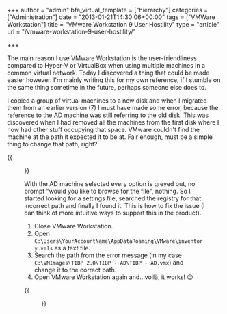 +++
author = "admin"
bfa_virtual_template = ["hierarchy"]
categories = ["Administration"]
date = "2013-01-21T14:30:06+00:00"
tags = ["VMWare Workstation"]
title = "VMware Workstation 9 User Hostility"
type = "article"
url = "/vmware-workstation-9-user-hostility/"

+++

The main reason I use VMware Workstation is the user-friendliness compared to Hyper-V or VirtualBox when using multiple machines in a common virtual network. Today I discovered a thing that could be made easier however. I'm mainly writing this for my own reference, if I stumble on the same thing sometime in the future, perhaps someone else does to.

I copied a group of virtual machines to a new disk and when I migrated them from an earlier version (7) I must have made some error, because the reference to the AD machine was still referring to the old disk. This was discovered when I had removed all the machines from the first disk where I now had other stuff occupying that space. VMware couldn't find the machine at the path it expected it to be at. Fair enough, must be a simple thing to change that path, right?

{{<figure src="/images/VMware_Workstation_9_problem.png" alt="VMware Workstation 9 File not found" caption="Could not open virtual machine. File not found.">}}

With the AD machine selected every option is greyed out, no prompt "would you like to browse for the file", nothing. So I started looking for a settings file, searched the registry for that incorrect path and finally I found it. This is how to fix the issue (I can think of more intuitive ways to support this in the product).

  1. Close VMware Workstation.
  2. Open `C:\Users\YourAccountName\AppDataRoaming\VMware\inventory.vmls` as a text file.
  3. Search the path from the error message (in my case `C:\VMImages\TIBP 2.0\TIBP - AD\TIBP - AD.vmx`) and change it to the correct path.
  4. Open VMware Workstation again and...voilà, it works! 😊

{{<figure src="/images/VMware_Workstation_9_fixed.png" alt="VMware Workstation 9 File found" caption="Could open virtual machine. File found.">}}